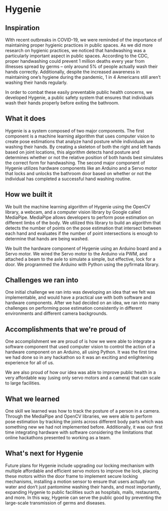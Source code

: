 # Hygenie

## Inspiration

WIth recent outbreaks in COVID-19, we were reminded of the importance of maintaining proper hygienic practices in public spaces. As we did more research on hygienic practices, we noticed that handwashing was a particularly important aspect in public spaces. According to the CDC, proper handwashing could prevent 1 million deaths every year from illnesses spread by germs – only around 5% of people actually wash their hands correctly. Additionally, despite the increased awareness in maintaining one’s hygiene during the pandemic, 1 in 4 Americans still aren’t washing their hands regularly. 

In order to combat these easily preventable public health concerns, we developed Hygenie, a public safety system that ensures that individuals wash their hands properly before exiting the bathroom.

## What it does

Hygenie is a system composed of two major components. The first component is a machine learning algorithm that uses computer vision to create pose estimations that analyze hand posture while individuals are washing their hands. By creating a skeleton of both the right and left hands based on joint locations, this algorithm detects hand posture and determines whether or not the relative position of both hands best simulates the correct form for handwashing. The second major component of Hygenie utilizes hardware components like an Arduino and a Servo motor that locks and unlocks the bathroom door based on whether or not the individual has completed a successful hand washing routine.

## How we built it

We built the machine learning algorithm of Hygenie using the OpenCV library, a webcam, and a computer vision library by Google called MediaPipe. MediaPipe allows developers to perform pose estimation on different limbs of the body. We utilized this library to build an algorithm that detects the number of points on the pose estimation that intersect between each hand and evaluates if the number of point intersections is enough to determine that hands are being washed. 

We built the hardware component of Hygenie using an Arduino board and a Servo motor. We wired the Servo motor to the Arduino via PWM, and attached a beam to the axle to simulate a simple, but effective, lock for a door. We programmed the Arduino with Python using the pyfirmata library.

## Challenges we ran into

One initial challenge we ran into was developing an idea that we felt was implementable, and would have a practical use with both software and hardware components. After we had decided on an idea, we ran into many challenges on performing pose estimation consistently in different environments and different camera backgrounds.

## Accomplishments that we're proud of

One accomplishment we are proud of is how we were able to integrate a software component that used computer vision to control the action of a hardware component on an Arduino, all using Python. It was the first time we had done so in any hackathon so it was an exciting and enlightening experience for all of us.

We are also proud of how our idea was able to improve public health in a very affordable way (using only servo motors and a camera) that can scale to large facilities.

## What we learned

One skill we learned was how to track the posture of a person in a camera. Through the MediaPipe and OpenCV libraries, we were able to perform pose estimation by tracking the joints across different body parts which was something new we had not implemented before. Additionally, it was our first time integrating hardware with software considering the limitations that online hackathons presented to working as a team.

## What's next for Hygenie

Future plans for Hygenie include upgrading our locking mechanism with multiple affordable and efficient servo motors to improve the lock, placing these motors within the door frame to implement secure locking mechanisms, installing a motion sensor to ensure that users actually run water and don’t just pantomime washing their hands, and most importantly, expanding Hygenie to public facilities such as hospitals, malls, restaurants, and more. In this way, Hygenie can serve the public good by preventing the large-scale transmission of germs and diseases.

